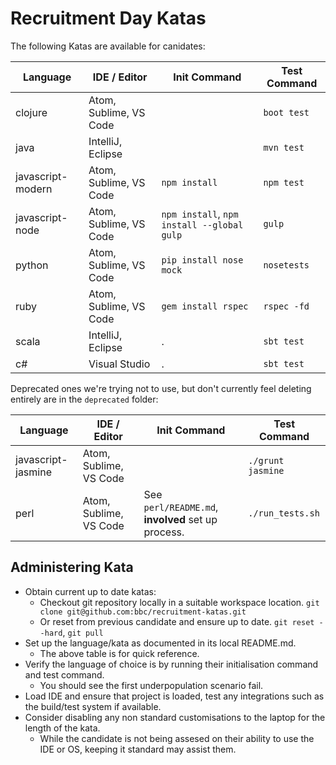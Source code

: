 # Recruitment Day Katas

The following Katas are available for canidates:

| Language          | IDE / Editor           | Init Command                               | Test Command |
| ----------------- | ---------------------- | ------------------------------------------ | ------------ |
| clojure           | Atom, Sublime, VS Code |                                            | `boot test`  |
| java              | IntelliJ, Eclipse      |                                            | `mvn test`   |
| javascript-modern | Atom, Sublime, VS Code | `npm install`                              | `npm test`   |
| javascript-node   | Atom, Sublime, VS Code | `npm install`, `npm install --global gulp` | `gulp`       |
| python            | Atom, Sublime, VS Code | `pip install nose mock`                    | `nosetests`  |
| ruby              | Atom, Sublime, VS Code | `gem install rspec`                        | `rspec -fd`  |
| scala             | IntelliJ, Eclipse      | .                                          | `sbt test`   |
| c#                | Visual Studio          | .                                          | `sbt test`   |

Deprecated ones we're trying not to use, but don't currently feel deleting entirely are in the `deprecated` folder:

| Language           | IDE / Editor           | Init Command                                       | Test Command      |
| ------------------ | ---------------------- | -------------------------------------------------- | ----------------- |
| javascript-jasmine | Atom, Sublime, VS Code |                                                    | `./grunt jasmine` |
| perl               | Atom, Sublime, VS Code | See `perl/README.md`, **involved** set up process. | `./run_tests.sh`  |

## Administering Kata

- Obtain current up to date katas:
  - Checkout git repository locally in a suitable workspace location.
    `git clone git@github.com:bbc/recruitment-katas.git`
  - Or reset from previous candidate and ensure up to date.
    `git reset --hard`, `git pull`
- Set up the language/kata as documented in its local README.md.
  - The above table is for quick reference.
- Verify the language of choice is by running their initialisation command and test command.
  - You should see the first underpopulation scenario fail.
- Load IDE and ensure that project is loaded, test any integrations such as the build/test system if available.
- Consider disabling any non standard customisations to the laptop for the length of the kata.
  - While the candidate is not being assesed on their ability to use the IDE or OS, keeping it standard may assist them.
